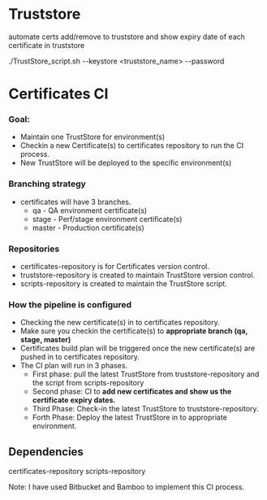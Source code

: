 # Truststore
automate certs add/remove to truststore and show expiry date of each certificate in truststore

./TrustStore_script.sh --keystore <truststore_name> --password <password>

# Certificates CI

### Goal:
* Maintain one TrustStore for environment(s)
* Checkin a new Certificate(s) to certificates repository to run the CI process.
* New TrustStore will be deployed to the specific environment(s)

### Branching strategy
* certificates will have 3 branches.
  - qa    - QA environment certificate(s)
  - stage - Perf/stage environment certificate(s)
  - master - Production certificate(s)

### Repositories
* certificates-repository is for Certificates version control.
* truststore-repository is created to maintain TrustStore version control.
* scripts-repository is created to maintain the TrustStore script.

### How the pipeline is configured
* Checking the new certificate(s) in to certificates repository.
* Make sure you checkin the certificate(s) to __appropriate branch (qa, stage, master)__
* Certificates build plan will be triggered once the new certificate(s) are pushed in to certificates repository.
* The CI plan will run in 3 phases.
  - First phase: pull the latest TrustStore from truststore-repository and the script from scripts-repository
  - Second phase: CI to **add new certificates and show us the certificate expiry dates.**
  - Third Phase: Check-in the latest TrustStore to truststore-repository.
  - Forth Phase: Deploy the latest TrustStore in to appropriate environment.

## Dependencies

certificates-repository
scripts-repository


Note: I have used Bitbucket and Bamboo to implement this CI process.
